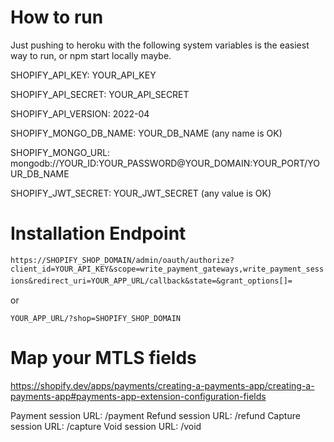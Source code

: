 # How to run
Just pushing to heroku with the following system variables is the easiest way to run, or npm start locally maybe.

SHOPIFY_API_KEY:              YOUR_API_KEY

SHOPIFY_API_SECRET:           YOUR_API_SECRET

SHOPIFY_API_VERSION:          2022-04

SHOPIFY_MONGO_DB_NAME:        YOUR_DB_NAME (any name is OK)

SHOPIFY_MONGO_URL:            mongodb://YOUR_ID:YOUR_PASSWORD@YOUR_DOMAIN:YOUR_PORT/YOUR_DB_NAME

SHOPIFY_JWT_SECRET:           YOUR_JWT_SECRET (any value is OK)

# Installation Endpoint
`https://SHOPIFY_SHOP_DOMAIN/admin/oauth/authorize?client_id=YOUR_API_KEY&scope=write_payment_gateways,write_payment_sessions&redirect_uri=YOUR_APP_URL/callback&state=&grant_options[]=`　

or 

`YOUR_APP_URL/?shop=SHOPIFY_SHOP_DOMAIN`

# Map your MTLS fields

https://shopify.dev/apps/payments/creating-a-payments-app/creating-a-payments-app#payments-app-extension-configuration-fields

Payment session URL: /payment
Refund session URL: /refund
Capture session URL: /capture
Void session URL: /void


